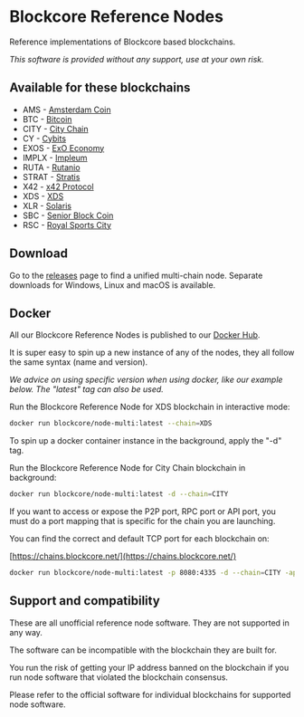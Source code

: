 # Blockcore Reference Nodes

Reference implementations of Blockcore based blockchains.

*This software is provided without any support, use at your own risk.*

## Available for these blockchains

- AMS - [Amsterdam Coin](https://amsterdamcoin.com/)
- BTC - [Bitcoin](https://bitcoin.org/)
- CITY - [City Chain](https://www.city-chain.org)
- CY - [Cybits](https://www.cybits.org)
- EXOS - [ExO Economy](https://economy.openexo.com/)
- IMPLX - [Impleum](https://impleum.com/)
- RUTA - [Rutanio](https://www.rutanio.com/)
- STRAT - [Stratis](https://stratisplatform.com/)
- X42 - [x42 Protocol](https://www.x42.tech/)
- XDS - [XDS](https://github.com/sonofsatoshi2020/xds)
- XLR - [Solaris](https://www.solariscoin.com/)
- SBC - [Senior Block Coin](https://seniorblockchain.io/)
- RSC - [Royal Sports City](https://www.royalsportscity.com/)

## Download

Go to the [releases](releases) page to find a unified multi-chain node. Separate downloads for Windows, Linux and macOS is available.

## Docker

All our Blockcore Reference Nodes is published to our [Docker Hub](https://hub.docker.com/orgs/blockcore/repositories).

It is super easy to spin up a new instance of any of the nodes, they all follow the same syntax (name and version).

*We advice on using specific version when using docker, like our example below. The "latest" tag can also be used.*

Run the Blockcore Reference Node for XDS blockchain in interactive mode:

```sh
docker run blockcore/node-multi:latest --chain=XDS
```

To spin up a docker container instance in the background, apply the "-d" tag.

Run the Blockcore Reference Node for City Chain blockchain in background:

```sh
docker run blockcore/node-multi:latest -d --chain=CITY
```

If you want to access or expose the P2P port, RPC port or API port, you must do a port mapping that is specific for the chain you are launching.

You can find the correct and default TCP port for each blockchain on:

[https://chains.blockcore.net/](https://chains.blockcore.net/)

```sh
docker run blockcore/node-multi:latest -p 8080:4335 -d --chain=CITY -apiuri=http://0.0.0.0:4335
```

## Support and compatibility

These are all unofficial reference node software. They are not supported in any way.

The software can be incompatible with the blockchain they are built for.

You run the risk of getting your IP address banned on the blockchain if you run 
node software that violated the blockchain consensus.

Please refer to the official software for individual blockchains for supported node software.
